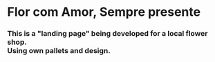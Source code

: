 # Flor com Amor, Sempre presente
<h3> This is a "landing page" being developed for a local flower shop. <br>
Using own pallets and design. <br>
